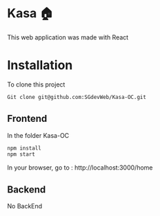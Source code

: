 # Kasa 🏠

This web application was made with React 

# Installation

To clone this project

```bash
Git clone git@github.com:SGdevWeb/Kasa-OC.git
```

## Frontend

In the folder Kasa-OC

```bash
npm install
npm start
```
In your browser, go to : http://localhost:3000/home

## Backend

No BackEnd